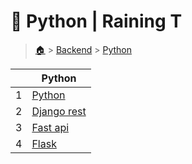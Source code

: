 # 💑 Python  | Raining T

> [🏠](/.) > [Backend](/./backend) > [Python](/./backend/python)

<table><thead><tr><th></th><th>Python</th></tr></thead><tbody><tr><td>1</td><td><a href=".//backend/python/01-python">Python</a></td></tr><tr><td>2</td><td><a href=".//backend/python/02-django-rest">Django rest</a></td></tr><tr><td>3</td><td><a href=".//backend/python/03-fast-api">Fast api</a></td></tr><tr><td>4</td><td><a href=".//backend/python/04-flask">Flask</a></td></tr></tbody></table>


